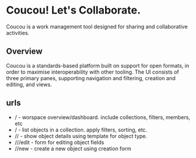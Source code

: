 # Coucou! Let's Collaborate.

Coucou is a work management tool designed for sharing and collaborative activities.

## Overview

Coucou is a standards-based platform built on support for open formats, in order to maximise interoperability with other tooling.
The UI consists of three primary panes, supporting navigation and filtering, creation and editing, and views.

## urls

- / - worspace overview/dashboard. include collections, filters, members, etc
- /<collection> - list objects in a collection. apply filters, sorting, etc.
- /<collection>/<uid> - show object details using template for object type.
- /<collection>/<uid>/edit - form for editing object fields
- /<collection>/new - create a new object using creation form

